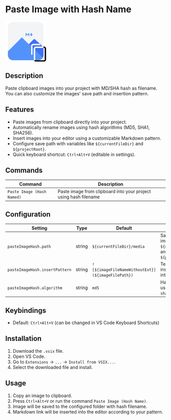# Paste Image with Hash Name

![Icon](paste-image-with-hash.png)

## Description

Paste clipboard images into your project with MD/SHA hash as filename. You can also customize the images' save path and insertion pattern.

## Features

* Paste images from clipboard directly into your project.
* Automatically rename images using hash algorithms (MD5, SHA1, SHA256).
* Insert images into your editor using a customizable Markdown pattern.
* Configure save path with variables like `${currentFileDir}` and `${projectRoot}`.
* Quick keyboard shortcut: `Ctrl+Alt+V` (editable in settings).

## Commands

| Command                   | Description                                                      |
| ------------------------- | ---------------------------------------------------------------- |
| `Paste Image (Hash Named)` | Paste image from clipboard into your project using hash filename |

## Configuration

| Setting                        | Type   | Default                                           | Description                                                             |
| ------------------------------ | ------ | ------------------------------------------------- | ----------------------------------------------------------------------- |
| `pasteImageHash.path`          | string | `${currentFileDir}/media`                         | Save path for images. Supports `${currentFileDir}` and `${projectRoot}` |
| `pasteImageHash.insertPattern` | string | `![${imageFileNameWithoutExt}](${imageFilePath})` | Template for inserting image into the editor                            |
| `pasteImageHash.algorithm`     | string | `md5`                                             | Hash algorithm to use: `md5`, `sha1`, `sha256`                          |

## Keybindings

* Default: `Ctrl+Alt+V` (can be changed in VS Code Keyboard Shortcuts)

## Installation

1. Download the `.vsix` file.
2. Open VS Code.
3. Go to `Extensions` -> `...` -> `Install from VSIX...`.
4. Select the downloaded file and install.

## Usage

1. Copy an image to clipboard.
2. Press `Ctrl+Alt+V` or run the command `Paste Image (Hash Name)`.
3. Image will be saved to the configured folder with hash filename.
4. Markdown link will be inserted into the editor according to your pattern.
    
